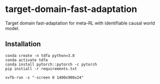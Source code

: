# target-domain-fast-adaptation

Target domain fast-adaptation for meta-RL with identifiable causal world model.

## Installation

```shell
conda create -n tdfa python=3.8
conda activate tdfa
conda install pytorch::pytorch -c pytorch
pip instiall -r requirements.txt
```

`xvfb-run -s "-screen 0 1400x900x24" `